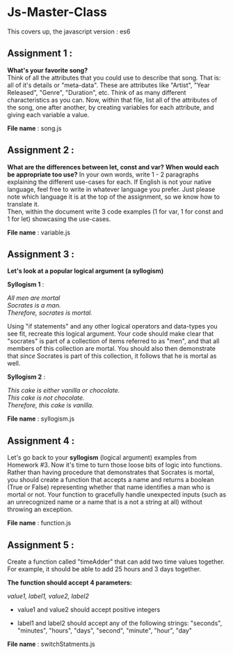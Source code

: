 # Js-Master-Class
This covers up, the javascript version : es6

## Assignment 1 : 

**What's your favorite song?**  
Think of all the attributes that you could use to describe that song. That is: all of it's details or "meta-data". These are attributes like "Artist", "Year Released", "Genre", "Duration", etc. Think of as many different characteristics as you can. Now, within that file, list all of the attributes of the song, one after another, by creating variables for each attribute, and giving each variable a value.

**File name** : song.js

## Assignment 2 :

**What are the differences between let, const and var?**
**When would each be appropriate too use?** 
In your own words, write 1 - 2 paragraphs explaining the different use-cases for each. If English is not your native language, feel free to write in whatever language you prefer. Just please note which language it is at the top of the assignment, so we know how to translate it.  
Then, within the document write 3 code examples (1 for var, 1 for const and 1 for let) showcasing the use-cases.

**File name** : variable.js

## Assignment 3 :

**Let's look at a popular logical argument (a syllogism)**  

**Syllogism 1** :  

_All men are mortal  
Socrates is a man.  
Therefore, socrates is mortal._  
  
Using "if statements" and any other logical operators and data-types you see fit, recreate this logical argument. Your code should make clear that "socrates" is part of a collection of items referred to as "men", and that all members of this collection are mortal. You should also then demonstrate that _since_ Socrates is part of this collection, it follows that he is mortal as well.

**Syllogism 2** :

_This cake is either vanilla or chocolate.  
This cake is not chocolate.  
Therefore, this cake is vanilla._

**File name** : syllogism.js

## Assignment 4 :

Let's go back to your **syllogism** (logical argument) examples from Homework #3. Now it's time to turn those loose bits of logic into functions. Rather than having procedure that demonstrates that Socrates is mortal, you should create a function that accepts a name and returns a boolean (True or False) representing whether that name identifies a man who is mortal or not. Your function to gracefully handle unexpected inputs (such as an unrecognized name or a name that is a not a string at all) without throwing an exception.

**File name** : function.js

## Assignment 5 :

Create a function called "timeAdder" that can add two time values together. For example, it should be able to add 25 hours and 3 days together.

**The function should accept 4 parameters:**

_value1, label1, value2, label2_  
  
- value1 and value2 should accept positive integers

- label1 and label2 should accept any of the following strings: "seconds", "minutes", "hours", "days", "second", "minute", "hour", "day"

**File name** : switchStatments.js
